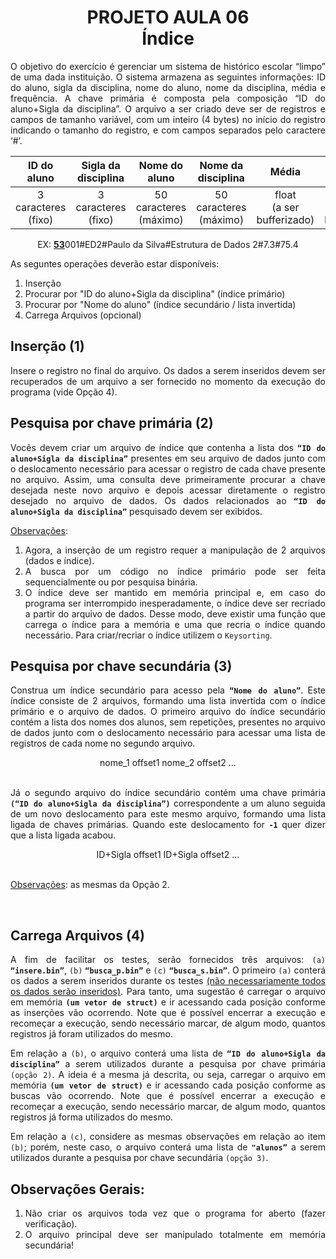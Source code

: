 # <div align="center"> PROJETO AULA 06<br>Índice</div>

<div align="justify">O objetivo do exercício é gerenciar um sistema de histórico escolar “limpo” de uma dada instituição. O sistema armazena as seguintes informações: ID do aluno, sigla da disciplina, nome do aluno, nome da disciplina, média e frequência. A chave primária é composta pela composição “ID do aluno+Sigla da disciplina”. O arquivo a ser criado deve ser de registros e campos de tamanho variável, com um inteiro (4 bytes) no início do registro indicando o tamanho do registro, e com campos separados pelo caractere ‘#’.

<br>
<div align="center">

|ID do aluno|Sigla da disciplina|Nome do aluno|Nome da disciplina|Média|Frequência|
|:-:|:-:|:-:|:-:|:-:|:-:|
|3 caracteres<br>(fixo)|3 caracteres<br>(fixo)|50 caracteres<br>(máximo)|50 caracteres<br>(máximo)|float<br>(a ser bufferizado)|float<br>(a ser bufferizado)|

EX: <b><u>53</u></b>001#ED2#Paulo da Silva#Estrutura de Dados 2#7.3#75.4

</div>


As seguntes operações deverão estar disponíveis:
1. Inserção
2. Procurar por "ID do aluno+Sigla da disciplina" (índice primário)
3. Procurar por "Nome do aluno" (índice secundário / lista invertida)
4. Carrega Arquivos (opcional)

## Inserção (1)

Insere o registro no final do arquivo. Os dados a serem inseridos devem ser recuperados de um arquivo a ser fornecido no momento da execução do programa (vide Opção 4).

## Pesquisa por chave primária (2)

Vocês devem criar um arquivo de índice que contenha a lista dos **`“ID do aluno+Sigla da disciplina”`** presentes em seu arquivo de dados junto com o deslocamento necessário para acessar o registro de cada chave presente no arquivo. Assim, uma consulta deve primeiramente procurar a chave desejada neste novo arquivo e depois acessar diretamente o registro desejado no arquivo de dados. Os dados relacionados ao **`“ID do aluno+Sigla da disciplina”`** pesquisado devem ser exibidos.

<u>Observações</u>:

1. Agora, a inserção de um registro requer a manipulação de 2 arquivos (dados e índice).
2. A busca por um código no índice primário pode ser  feita sequencialmente ou por pesquisa binária.
3. O índice deve ser mantido em memória principal e, em caso do programa ser interrompido inesperadamente, o índice deve ser recriado a partir do arquivo de dados. Desse modo, deve existir uma função que carrega o índice para a memória e uma que recria o índice quando necessário. Para criar/recriar o índice utilizem o `Keysorting`.

## Pesquisa por chave secundária (3)

Construa um índice secundário para acesso pela **`“Nome do aluno”`**. Este índice consiste de 2 arquivos, formando uma lista invertida com o índice primário e o arquivo de dados. O primeiro arquivo do índice secundário contém a lista dos nomes dos alunos, sem repetições, presentes no arquivo de dados junto com o deslocamento necessário para acessar uma lista de registros de cada nome no segundo arquivo.

<div align="center">nome_1 offset1 nome_2 offset2 ...</div>

<br>

Já o segundo arquivo do índice secundário contém uma chave primária **`(“ID do aluno+Sigla da disciplina”)`**
correspondente a um aluno seguida de um novo deslocamento para este mesmo arquivo, formando uma lista
ligada de chaves primárias. Quando este deslocamento for **`-1`** quer dizer que a lista ligada acabou.

<div align="center">ID+Sigla offset1 ID+Sigla offset2 ...</div>

<br>

<u>Observações</u>: as mesmas da Opção 2.

<br>

## Carrega Arquivos (4)
A fim de facilitar os testes, serão fornecidos três arquivos: `(a)` **`“insere.bin”`**, `(b)` **`“busca_p.bin”`** e `(c)` **`“busca_s.bin”`**. O primeiro `(a)` conterá os dados a serem inseridos durante os testes <u>(não necessariamente todos os dados serão inseridos)</u>. Para tanto, uma sugestão é carregar o arquivo em memória **`(um vetor de struct)`** e ir acessando cada posição conforme as inserções vão ocorrendo. Note que é possível encerrar a execução e recomeçar a execução, sendo necessário marcar, de algum modo, quantos registros já foram utilizados do mesmo.

Em relação a `(b)`, o arquivo conterá uma lista de **`“ID do aluno+Sigla da disciplina”`** a serem utilizados durante a pesquisa por chave primária `(opção 2)`. A ideia é a mesma já descrita, ou seja, carregar o arquivo em memória **`(um vetor de struct)`** e ir acessando cada posição conforme as buscas vão ocorrendo. Note que é possível encerrar a execução e recomeçar a execução, sendo necessário marcar, de algum modo, quantos registros já forma utilizados do mesmo.

Em relação a `(c)`, considere as mesmas observações em relação ao item `(b)`; porém, neste caso, o arquivo conterá uma lista de **`"alunos”`** a serem utilizados durante a pesquisa por chave secundária `(opção 3)`.

## Observações Gerais:
1. Não criar os arquivos toda vez que o programa for aberto (fazer verificação).
2. O arquivo principal deve ser manipulado totalmente em memória secundária!
